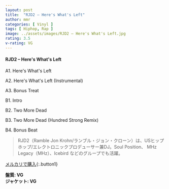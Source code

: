```yaml
---
layout: post
title:  "RJD2 – Here's What's Left"
author: mmr
categories: [ Vinyl ]
tags: [ Hiphop, Rap ]
image: ../assets/images/RJD2 – Here's What's Left.jpg
rating: 3.5
v-rating: VG
---
```


#### RJD2 – Here's What's Left

A1. Here's What's Left

A2. Here's What's Left (Instrumental)

A3. Bonus Treat

B1. Intro

B2. Two More Dead

B3. Two More Dead (Hundred Strong Remix)

B4. Bonus Beat

> RJD2（Ramble Jon Krohn/ランブル・ジョン・クローン）は、USヒップホップ/エレクトロニックプロデューサー兼DJ。Soul Position、 MHz Legacy（MHz）、Icebird などのグループでも活躍。

[メルカリで購入](https://jp.mercari.com/item/m71199037587){:.button1}

<div class="mt-4 mb-4 d-flex align-items-center">
<strong class="mr-1">盤質: VG</strong>
</div>
<div class="mt-4 mb-4 d-flex align-items-center">
<strong class="mr-1">ジャケット: VG</strong>
</div>
